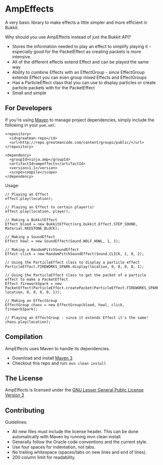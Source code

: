 AmpEffects
==========

A very basic library to make effects a little simpler and more efficient in Bukkit.

Why should you use AmpEffects instead of just the Bukkit API?
* Stores the information needed to play an effect to simplify playing it - especially good for the PacketEffect as creating packets is more intensive
* All of the different effects extend Effect and can be played the same way
* Ability to combine Effects with an EffectGroup - since EffectGroup extends Effect you can even group mixed Effects and EffectGroups
* Has a ParticleEffect class that you can use to display particles or create particle packets with for the PacketEffect
* Small and simple

For Developers
--------------

If you're using [Maven](http://maven.apache.org/download.html) to manage project dependencies, simply include the following in your `pom.xml`:

    <repository>
      <id>greatman-repo</id>
      <url>http://repo.greatmancode.com/content/groups/public/</url>
    </repository>

    <dependency>
      <groupId>ninja.amp</groupId>
      <artifactId>ampeffects</artifactId>
      <version>1.1</version>
      <scope>compile</scope>
    </dependency>

Usage:

    // Playing an Effect
    effect.play(location);
    
    // Playing an Effect to certain player(s)
    effect.play(location, player);
    
    // Making a BukkitEffect
    Effect blood = new BukkitEffect(org.bukkit.Effect.STEP_SOUND, Material.REDSTONE_BLOCK);
    
    // Making a SoundEffect
    Effect howl = new SoundEffect(Sound.WOLF_HOWL, 1, 1);
    
    // Making a RandomPitchSoundEffect
    Effect click = new RandomPitchSoundEffect(Sound.CLICK, 1, 0, 2);
    
    // Using the ParticleEffect class to display a particle effect
    ParticleEffect.FIREWORKS_SPARK.display(location, 0, 0, 0, 0, 1);
    
    // Using the ParticleEffect class to get the packet of a particle effect to make a PacketEffect
    Effect fireworkSpark = new PacketEffect(ParticleEffect.createPacket(ParticleEffect.FIREWORKS_SPARK, location, 0, 0, 0, 0, 1));
    
    // Making an EffectGroup
    EffectGroup chaos = new EffectGroup(blood, howl, click, fireworkSpark);
    
    // Playing an EffectGroup - since it extends Effect it's the same!
    chaos.play(location);

Compilation
-----------

AmpEffects uses Maven to handle its dependencies.

* Download and install [Maven 3](http://maven.apache.org/download.html)  
* Checkout this repo and run: `mvn clean install`

The License
-----------

AmpEffects is licensed under the [GNU Lesser General Public License Version 3](https://github.com/ampayne2/AmpEffects/blob/master/LICENSE.txt)

Contributing
------------

Guidelines:
* All new files must include the license header. This can be done automatically with Maven by running mvn clean install.
* Generally follow the Oracle code conventions and the current style.
* Use four spaces for indentation, not tabs.
* No trailing whitespace (spaces/tabs on new lines and end of lines).
* 200 column limit for readability.